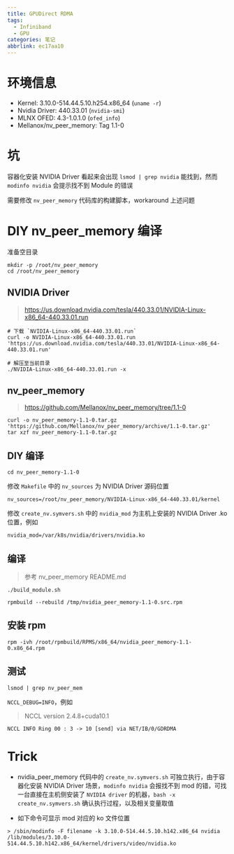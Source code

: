```yaml
---
title: GPUDirect RDMA
tags:
  - Infiniband
  - GPU
categories: 笔记
abbrlink: ec17aa10
---
```


# 环境信息

* Kernel: 3.10.0-514.44.5.10.h254.x86_64 (`uname -r`)
* Nvidia Driver: 440.33.01 (`nvidia-smi`)
* MLNX OFED: 4.3-1.0.1.0 (`ofed_info`)
* Mellanox/nv_peer_memory: Tag 1.1-0

# 坑

容器化安装 NVIDIA Driver 看起来会出现 `lsmod | grep nvidia` 能找到，然而 `modinfo nvidia` 会提示找不到 Module 的错误

需要修改 `nv_peer_memory` 代码库的构建脚本，workaround 上述问题

# DIY nv\_peer\_memory 编译

准备空目录

```
mkdir -p /root/nv_peer_memory
cd /root/nv_peer_memory
```

## NVIDIA Driver

> https://us.download.nvidia.com/tesla/440.33.01/NVIDIA-Linux-x86_64-440.33.01.run

```
# 下载 `NVIDIA-Linux-x86_64-440.33.01.run`
curl -o NVIDIA-Linux-x86_64-440.33.01.run 'https://us.download.nvidia.com/tesla/440.33.01/NVIDIA-Linux-x86_64-440.33.01.run'

# 解压至当前目录
./NVIDIA-Linux-x86_64-440.33.01.run -x
```

## nv\_peer\_memory

> https://github.com/Mellanox/nv_peer_memory/tree/1.1-0

```
curl -o nv_peer_memory-1.1-0.tar.gz 'https://github.com/Mellanox/nv_peer_memory/archive/1.1-0.tar.gz'
tar xzf nv_peer_memory-1.1-0.tar.gz
```

## DIY 编译

```
cd nv_peer_memory-1.1-0
```

修改 `Makefile` 中的 `nv_sources` 为 NVIDIA Driver 源码位置

```
nv_sources=/root/nv_peer_memory/NVIDIA-Linux-x86_64-440.33.01/kernel
```

修改 `create_nv.symvers.sh` 中的 `nvidia_mod` 为主机上安装的 NVIDIA Driver .ko 位置，例如

```
nvidia_mod=/var/k8s/nvidia/drivers/nvidia.ko
```

## 编译

> 参考 nv_peer_memory README.md

```
./build_module.sh

rpmbuild --rebuild /tmp/nvidia_peer_memory-1.1-0.src.rpm
```

## 安装 rpm

```
rpm -ivh /root/rpmbuild/RPMS/x86_64/nvidia_peer_memory-1.1-0.x86_64.rpm
```

## 测试

```
lsmod | grep nv_peer_mem
```

`NCCL_DEBUG=INFO`，例如

> NCCL version 2.4.8+cuda10.1

```
NCCL INFO Ring 00 : 3 -> 10 [send] via NET/IB/0/GDRDMA
```

# Trick

* nvidia_peer_memory 代码中的 `create_nv.symvers.sh` 可独立执行，由于容器化安装 NVIDIA Driver 场景，`modinfo nvidia` 会报找不到 mod 的错，可找一台直接在主机侧安装了 `NVIDIA driver` 的机器，`bash -x create_nv.symvers.sh` 确认执行过程，以及相关变量取值

* 如下命令可显示 mod 对应的 ko 文件位置

```
> /sbin/modinfo -F filename -k 3.10.0-514.44.5.10.h142.x86_64 nvidia
/lib/modules/3.10.0-514.44.5.10.h142.x86_64/kernel/drivers/video/nvidia.ko
```
